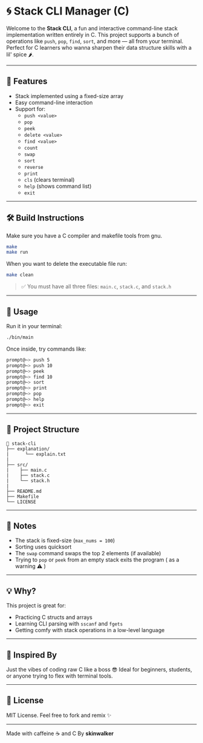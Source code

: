 # 🌀 Stack CLI Manager (C)

Welcome to the **Stack CLI**, a fun and interactive command-line stack implementation written entirely in C. This project supports a bunch of operations like `push`, `pop`, `find`, `sort`, and more — all from your terminal. Perfect for C learners who wanna sharpen their data structure skills with a lil' spice 🌶️.

---

## 💾 Features

- Stack implemented using a fixed-size array
- Easy command-line interaction
- Support for:
  - `push <value>`
  - `pop`
  - `peek`
  - `delete <value>`
  - `find <value>`
  - `count`
  - `swap`
  - `sort`
  - `reverse`
  - `print`
  - `cls` (clears terminal)
  - `help` (shows command list)
  - `exit`

---

## 🛠️ Build Instructions

Make sure you have a C compiler and makefile tools from gnu.

```bash
make
make run
```

When you want to delete the executable file run:
```bash 
make clean
```

> ✅ You must have all three files: `main.c`, `stack.c`, and `stack.h`

---

## 🚀 Usage

Run it in your terminal:

```bash
./bin/main
```

Once inside, try commands like:

```bash
prompt@~> push 5
prompt@~> push 10
prompt@~> peek
prompt@~> find 10
prompt@~> sort
prompt@~> print
prompt@~> pop
prompt@~> help
prompt@~> exit
```

---

## 📁 Project Structure

```
📂 stack-cli
├── explanation/
|      └── explain.txt
|
├── src/
|    ├── main.c
|    ├── stack.c
|    └── stack.h
|
├── README.md
├── Makefile
└── LICENSE
```

---

## 📣 Notes

- The stack is fixed-size (`max_nums = 100`)
- Sorting uses quicksort
- The `swap` command swaps the top 2 elements (if available)
- Trying to `pop` or `peek` from an empty stack exits the program ( as a warning ⚠️  )

---

## 💡 Why?

This project is great for:

- Practicing C structs and arrays
- Learning CLI parsing with `sscanf` and `fgets`
- Getting comfy with stack operations in a low-level language

---

## 🧠 Inspired By

Just the vibes of coding raw C like a boss 😎
Ideal for beginners, students, or anyone trying to flex with terminal tools.

---

## 📜 License

MIT License. Feel free to fork and remix ✨

---

Made with caffeine ☕ and C
By **skinwalker**

